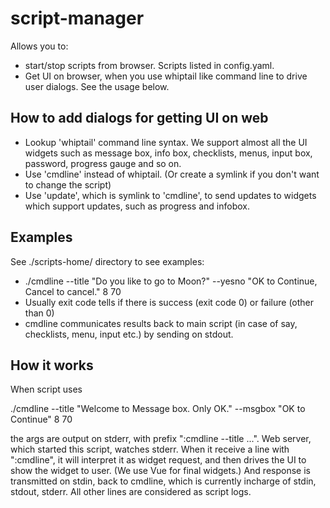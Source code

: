 # script-manager

Allows you to:
* start/stop scripts from browser. Scripts listed in config.yaml.
* Get UI on browser, when you use whiptail like command line to drive user dialogs. See the usage below.

## How to add dialogs for getting UI on web
* Lookup 'whiptail' command line syntax. We support almost all the UI widgets such as message box, info box, checklists, menus, input box, password, progress gauge and so on.
* Use 'cmdline' instead of whiptail. (Or create a symlink if you don't want to change the script)
* Use 'update', which is symlink to 'cmdline', to send updates to widgets which support updates, such as progress and infobox. 

## Examples
See ./scripts-home/ directory to see examples:
   - ./cmdline --title "Do you like to go to Moon?" --yesno "OK to Continue, Cancel to cancel." 8 70
   - Usually exit code tells if there is success (exit code 0) or failure (other than 0)
   - cmdline communicates results back to main script (in case of say, checklists, menu, input etc.) by sending on stdout.

## How it works
When script uses

./cmdline --title "Welcome to Message box. Only OK." --msgbox "OK to Continue" 8 70

the args are output on stderr, with prefix ":cmdline --title ...". Web server, which started this script, watches stderr. When it receive
a line with ":cmdline", it will interpret it as widget request, and then drives the UI to show the widget to user. (We use Vue for final widgets.)
And response is transmitted on stdin, back to cmdline, which is currently incharge of stdin, stdout, stderr.
All other lines are considered as script logs. 
